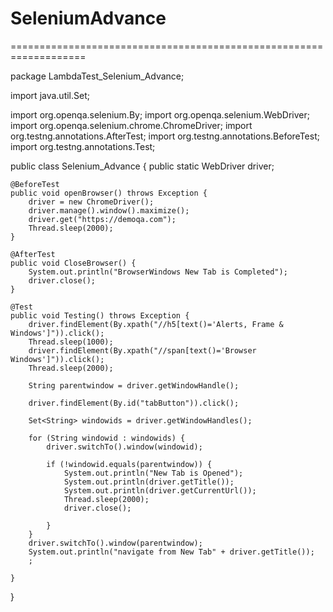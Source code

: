 # SeleniumAdvance
===================================================================

package LambdaTest_Selenium_Advance;

import java.util.Set;

import org.openqa.selenium.By;
import org.openqa.selenium.WebDriver;
import org.openqa.selenium.chrome.ChromeDriver;
import org.testng.annotations.AfterTest;
import org.testng.annotations.BeforeTest;
import org.testng.annotations.Test;

public class Selenium_Advance {
	public static WebDriver driver;

	@BeforeTest
	public void openBrowser() throws Exception {
		driver = new ChromeDriver();
		driver.manage().window().maximize();
		driver.get("https://demoqa.com");
		Thread.sleep(2000);
	}

	@AfterTest
	public void CloseBrowser() {
		System.out.println("BrowserWindows New Tab is Completed");
		driver.close();
	}

	@Test
	public void Testing() throws Exception {
		driver.findElement(By.xpath("//h5[text()='Alerts, Frame & Windows']")).click();
		Thread.sleep(1000);
		driver.findElement(By.xpath("//span[text()='Browser Windows']")).click();
		Thread.sleep(2000);

		String parentwindow = driver.getWindowHandle();

		driver.findElement(By.id("tabButton")).click();

		Set<String> windowids = driver.getWindowHandles();

		for (String windowid : windowids) {
			driver.switchTo().window(windowid);

			if (!windowid.equals(parentwindow)) {
				System.out.println("New Tab is Opened");
				System.out.println(driver.getTitle());
				System.out.println(driver.getCurrentUrl());
				Thread.sleep(2000);
				driver.close();

			}
		}
		driver.switchTo().window(parentwindow);
		System.out.println("navigate from New Tab" + driver.getTitle());
		;

	}
}
